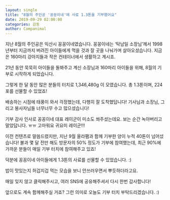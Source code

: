 ```yaml
---
layout: single
title: "8월의 주인공 '꽁꽁이네'에 사료 1.3톤을 기부했어요"
date: 2019-09-29 02:00:00
categories: 감동
author: Companimal
---
```


지난 8월의 주인공은 익산시 꽁꽁이네였습니다. 꽁꽁이네는 ‘탁남일 소장님’께서 1998년부터 지금까지 버려진 아이들에게 먹을 것과 잘 곳을 나눠가며 살아오셨습니다. 지금은 160마리 강아지들과 작은 컨테이너에서 생활하고 계시죠.

21년 동안 묵묵히 아이들을 돌봐주고 계신 소장님과 160마리 아이들을 위해, 8월의 기부로 시작하게 되었습니다.

그렇게 한 달 동안 많은 분들의 터치로 1,346,480g 이 모였습니다. 총 1.3톤이며, 224포를 선물할 수 있었죠!

배송하는 시점에 태풍이 와서 걱정했는데, 다행히 잘 도착했답니다! 기사님과 소장님, 그리고 봉사자님들 너무너무 수고 많으셨습니다!

기부 감사 인사로 꽁꽁이네 대표 레이군이 미소도 쏴주셨는데요. 보는 순간 녹아버리고 말았답니다. ㅠㅠ 고마워요 귀요미 레이군!!!

이전 컨텐츠로 말씀드렸지만, 지난 9월 올라팸과 함께 기부한 양이 누적 40톤이 넘어섰습니다! 불과 몇 달 전만 해도 방문자의 50% 정도가 기부에 참여했는데, 최근 90%에 가까운 분들이 매일 기부 터치에 참여해주고 있죠!

덕분에 꽁꽁이네 아이들에게 1.3톤의 사료를 선물할 수 있었습니다. :)

밥이 맛있는지 허겁지겁 먹는 모습을 보니 안쓰러우면서 뿌듯하더라고요.

매일 잊지 않고 클릭해주시고, 여러 SNS에 공유해주셔서 다시 한번 감사합니다!

앞으로도 계속 함께해주실 거죠? 그런 의미로 오늘도 기부 터치 부탁드리겠습니다. :)
